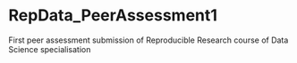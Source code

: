 # RepData_PeerAssessment1
First peer assessment submission of Reproducible Research course of Data Science specialisation
